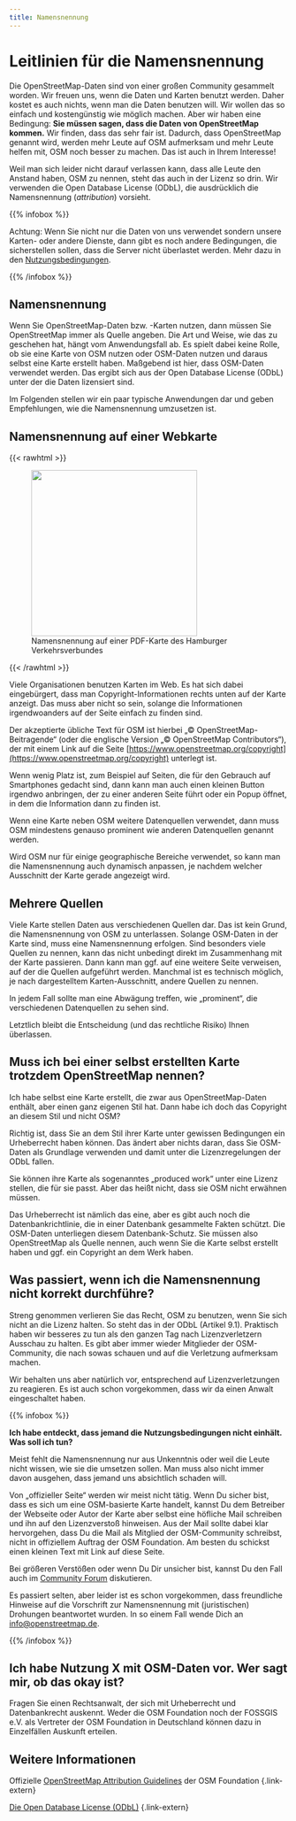 ```yaml
---
title: Namensnennung
---
```


# Leitlinien für die Namensnennung

Die OpenStreetMap-Daten sind von einer großen Community gesammelt worden. Wir
freuen uns, wenn die Daten und Karten benutzt werden. Daher kostet es auch
nichts, wenn man die Daten benutzen will. Wir wollen das so einfach und
kostengünstig wie möglich machen. Aber wir haben eine Bedingung: **Sie müssen
sagen, dass die Daten von OpenStreetMap kommen.** Wir finden, dass das sehr
fair ist. Dadurch, dass OpenStreetMap genannt wird, werden mehr Leute auf OSM
aufmerksam und mehr Leute helfen mit, OSM noch besser zu machen. Das ist auch
in Ihrem Interesse!

Weil man sich leider nicht darauf verlassen kann, dass alle Leute den Anstand
haben, OSM zu nennen, steht das auch in der Lizenz so drin. Wir verwenden die
Open Database License (ODbL), die ausdrücklich die Namensnennung
(*attribution*) vorsieht.

{{% infobox %}}

Achtung: Wenn Sie nicht nur die Daten von uns verwendet sondern unsere
Karten- oder andere Dienste, dann gibt es noch andere Bedingungen, die
sicherstellen sollen, dass die Server nicht überlastet werden. Mehr dazu
in den [Nutzungsbedingungen](TODO).

{{% /infobox %}}

## Namensnennung

Wenn Sie OpenStreetMap-Daten bzw. -Karten nutzen, dann müssen Sie OpenStreetMap
immer als Quelle angeben. Die Art und Weise, wie das zu geschehen hat, hängt
vom Anwendungsfall ab. Es spielt dabei keine Rolle, ob sie eine Karte von OSM
nutzen oder OSM-Daten nutzen und daraus selbst eine Karte erstellt haben.
Maßgebend ist hier, dass OSM-Daten verwendet werden. Das ergibt sich aus der
Open Database License (ODbL) unter der die Daten lizensiert sind.

Im Folgenden stellen wir ein paar typische Anwendungen dar und geben
Empfehlungen, wie die Namensnennung umzusetzen ist.

## Namensnennung auf einer Webkarte

{{< rawhtml >}}
<figure class="float-right">
<a href="HVV-Karte-Buxtehude.png"><img src="HVV-Karte-Buxtehude-Namensnennung.png" width="300"/></a>
<figcaption>Namensnennung auf einer PDF-Karte des Hamburger Verkehrsverbundes</figcaption>
</figure>
{{< /rawhtml >}}

Viele Organisationen benutzen Karten im Web. Es hat sich dabei eingebürgert,
dass man Copyright-Informationen rechts unten auf der Karte anzeigt. Das muss
aber nicht so sein, solange die Informationen irgendwoanders auf der Seite
einfach zu finden sind.

Der akzeptierte übliche Text für OSM ist hierbei „© OpenStreetMap-Beitragende“
(oder die englische Version „© OpenStreetMap Contributors“), der mit einem Link
auf die Seite
[https://www.openstreetmap.org/copyright](https://www.openstreetmap.org/copyright)
unterlegt ist.

Wenn wenig Platz ist, zum Beispiel auf Seiten, die für den Gebrauch auf
Smartphones gedacht sind, dann kann man auch einen kleinen Button irgendwo
anbringen, der zu einer anderen Seite führt oder ein Popup öffnet, in dem die
Information dann zu finden ist.

Wenn eine Karte neben OSM weitere Datenquellen verwendet, dann muss OSM
mindestens genauso prominent wie anderen Datenquellen genannt werden.

Wird OSM nur für einige geographische Bereiche verwendet, so kann man die
Namensnennung auch dynamisch anpassen, je nachdem welcher Ausschnitt der Karte
gerade angezeigt wird.

## Mehrere Quellen

Viele Karte stellen Daten aus verschiedenen Quellen dar. Das ist kein Grund,
die Namensnennung von OSM zu unterlassen. Solange OSM-Daten in der Karte sind,
muss eine Namensnennung erfolgen. Sind besonders viele Quellen zu nennen, kann
das nicht unbedingt direkt im Zusammenhang mit der Karte passieren. Dann kann
man ggf. auf eine weitere Seite verweisen, auf der die Quellen aufgeführt
werden. Manchmal ist es technisch möglich, je nach dargestelltem
Karten-Ausschnitt, andere Quellen zu nennen.

In jedem Fall sollte man eine Abwägung treffen, wie „prominent“, die
verschiedenen Datenquellen zu sehen sind.

Letztlich bleibt die Entscheidung (und das rechtliche Risiko) Ihnen überlassen.

## Muss ich bei einer selbst erstellten Karte trotzdem OpenStreetMap nennen?

Ich habe selbst eine Karte erstellt, die zwar aus OpenStreetMap-Daten enthält,
aber einen ganz eigenen Stil hat. Dann habe ich doch das Copyright an diesem
Stil und nicht OSM?

Richtig ist, dass Sie an dem Stil ihrer Karte unter gewissen Bedingungen ein
Urheberrecht haben können. Das ändert aber nichts daran, dass Sie OSM-Daten
als Grundlage verwenden und damit unter die Lizenzregelungen der ODbL fallen.

Sie können ihre Karte als sogenanntes „produced work“ unter eine Lizenz
stellen, die für sie passt. Aber das heißt nicht, dass sie OSM nicht erwähnen
müssen.

Das Urheberrecht ist nämlich das eine, aber es gibt auch noch die
Datenbankrichtlinie, die in einer Datenbank gesammelte Fakten schützt. Die
OSM-Daten unterliegen diesem Datenbank-Schutz. Sie müssen also OpenStreetMap
als Quelle nennen, auch wenn Sie die Karte selbst erstellt haben und ggf. ein
Copyright an dem Werk haben.

## Was passiert, wenn ich die Namensnennung nicht korrekt durchführe?

Streng genommen verlieren Sie das Recht, OSM zu benutzen, wenn Sie sich nicht
an die Lizenz halten. So steht das in der ODbL (Artikel 9.1). Praktisch haben
wir besseres zu tun als den ganzen Tag nach Lizenzverletzern Ausschau zu
halten. Es gibt aber immer wieder Mitglieder der OSM-Community, die nach sowas
schauen und auf die Verletzung aufmerksam machen.

Wir behalten uns aber natürlich vor, entsprechend auf Lizenzverletzungen zu
reagieren. Es ist auch schon vorgekommen, dass wir da einen Anwalt
eingeschaltet haben.

{{% infobox %}}

**Ich habe entdeckt, dass jemand die Nutzungsbedingungen nicht einhält. Was
soll ich tun?**

Meist fehlt die Namensnennung nur aus Unkenntnis oder weil die Leute nicht
wissen, wie sie die umsetzen sollen. Man muss also nicht immer davon ausgehen,
dass jemand uns absichtlich schaden will.

Von „offizieller Seite“ werden wir meist nicht tätig. Wenn Du sicher bist, dass
es sich um eine OSM-basierte Karte handelt, kannst Du dem Betreiber der
Webseite oder Autor der Karte aber selbst eine höfliche Mail schreiben und ihn
auf den Lizenzverstoß hinweisen. Aus der Mail sollte dabei klar hervorgehen,
dass Du die Mail als Mitglied der OSM-Community schreibst, nicht in offiziellem
Auftrag der OSM Foundation. Am besten du schickst einen kleinen Text mit Link
auf diese Seite.

Bei größeren Verstößen oder wenn Du Dir unsicher bist, kannst Du den Fall
auch im [Community Forum](https://community.openstreetmap.org/c/communities/de/56)
diskutieren.

Es passiert selten, aber leider ist es schon vorgekommen, dass freundliche
Hinweise auf die Vorschrift zur Namensnennung mit (juristischen) Drohungen
beantwortet wurden. In so einem Fall wende Dich an
[info@openstreetmap.de](mailto:info@openstreetmap.de).

{{% /infobox %}}

## Ich habe Nutzung X mit OSM-Daten vor. Wer sagt mir, ob das okay ist?

Fragen Sie einen Rechtsanwalt, der sich mit Urheberrecht und Datenbankrecht
auskennt. Weder die OSM Foundation noch der FOSSGIS e.V. als Vertreter der
OSM Foundation in Deutschland können dazu in Einzelfällen Auskunft erteilen.

## Weitere Informationen

Offizielle [OpenStreetMap Attribution
Guidelines](https://osmfoundation.org/wiki/Licence/Attribution_Guidelines) der
OSM Foundation
{.link-extern}

[Die Open Database License (ODbL)](https://opendatacommons.org/licenses/odbl/)
{.link-extern}

